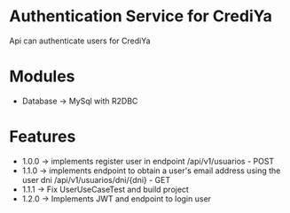 # Authentication Service for CrediYa
 Api can authenticate users for CrediYa

# Modules
* Database -> MySql with R2DBC

# Features
* 1.0.0 -> implements register user in endpoint /api/v1/usuarios - POST
* 1.1.0 -> implements endpoint to obtain a user's email address using the user dni /api/v1/usuarios/dni/{dni} - GET
* 1.1.1 -> Fix UserUseCaseTest and build project
* 1.2.0 -> Implements JWT and endpoint to login user